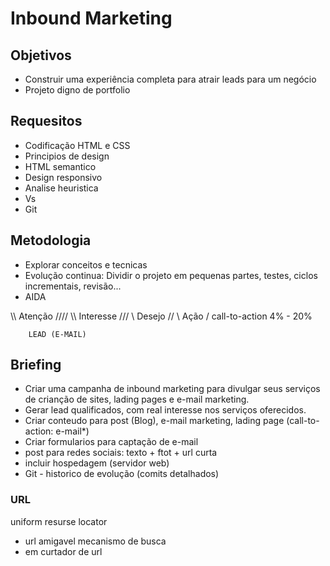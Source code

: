 # Inbound Marketing

## Objetivos
- Construir uma experiência completa para atrair leads para um negócio
- Projeto digno de portfolio 

## Requesitos 
- Codificação HTML e CSS
- Principios de design
- HTML semantico
- Design responsivo
- Analise heuristica
- Vs
- Git
## Metodologia
- Explorar conceitos e tecnicas
- Evolução continua: Dividir o projeto em pequenas partes, testes, ciclos incrementais, revisão...
- AIDA

\\\\   Atenção    ////
 \\\   Interesse ///
   \\  Desejo   //
     \ Ação    /   call-to-action 4% - 20%
       
        LEAD (E-MAIL)

## Briefing
- Criar uma campanha de inbound marketing para divulgar seus serviços de crianção de sites, lading pages e e-mail marketing.
- Gerar lead qualificados, com real interesse nos serviços oferecidos.
- Criar conteudo para post (Blog), e-mail marketing, lading page (call-to-action: e-mail*)
- Criar formularios para captação de e-mail
- post para redes sociais: texto + ftot + url curta
- incluir hospedagem (servidor web)
- Git - historico de evolução (comits detalhados)

### URL

uniform resurse locator

- url amigavel mecanismo de busca
- em curtador de url
